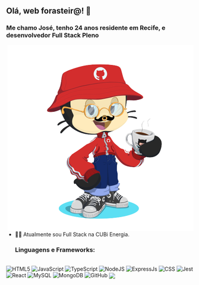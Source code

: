 ## Olá, web forasteir@! 🤙
### Me chamo José, tenho 24 anos residente em Recife, e desenvolvedor Full Stack Pleno <br>
<p>
<img align="right" alt="me as octocat" width="500px" target="_blank" src="https://github.com/moraisgabri/moraisgabri/blob/main/myocto.png?raw=true" />

- 🧑‍💻 Atualmente sou Full Stack na CUBi Energia.
  
  ### Linguagens e Frameworks: 
<p>
</br>
  <img alt="HTML5" src="https://img.shields.io/badge/html5-%23E34F26.svg?style=for-the-badge&logo=html5&logoColor=white" height="25px" />
  <img alt="JavaScript" src="https://img.shields.io/badge/javascript%20-%23323330.svg?&style=for-the-badge&logo=javascript&logoColor=%23F7DF1E" height="25px"/>
  <img alt="TypeScript" src="https://img.shields.io/badge/typescript%20-%23323330.svg?&style=for-the-badge&logo=typescript&logoColor=%3077C6" height="25px"/>
  <img alt="NodeJS" src="https://img.shields.io/badge/Node.js-43853D?style=for-the-badge&logo=node-dot-js&logoColor=white" height="25px"/>
  <img alt="ExpressJs" src="https://img.shields.io/badge/Express.js-000000?style=for-the-badge&logo=express&logoColor=white" height="25px"/>
  <img alt="CSS" src="https://img.shields.io/badge/CSS-239120?&style=for-the-badge&logo=css3&logoColor=white" height="25px" />
  <img alt="Jest" src="https://img.shields.io/badge/-jest-%23C21325?style=for-the-badge&logo=jest&logoColor=white" height="25px"/>
  <img alt="React" src="https://img.shields.io/badge/react%20-%2320232a.svg?&style=for-the-badge&logo=react&logoColor=%2361DAFB" height="25px"/>
  <img alt="MySQL" src="https://img.shields.io/badge/MySQL-00000F?style=for-the-badge&logo=mysql&logoColor=white" height="25px"/>
  <img alt="MongoDB" src ="https://img.shields.io/badge/MongoDB-%234ea94b.svg?&style=for-the-badge&logo=mongodb&logoColor=white" height="25px"/>
  <img alt="GitHub" src="https://img.shields.io/badge/github%20-%23121011.svg?&style=for-the-badge&logo=github&logoColor=white" height="25px"/>
  <img align="center" src="https://github-readme-stats.vercel.app/api?username=moraisgabri&theme=gruvbox&hide=issues&show_icons=true" />
</p>
</p>

